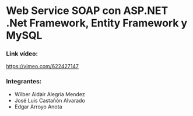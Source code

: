 # Web Service SOAP con ASP.NET .Net Framework, Entity Framework y MySQL

### Link vídeo:
https://vimeo.com/622427147

### Integrantes:
- Wilber Aldair Alegría Mendez
- José Luis Castañón Alvarado
- Edgar Arroyo Anota
